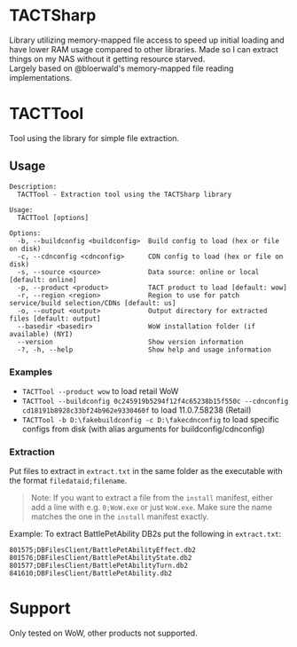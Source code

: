 # TACTSharp
Library utilizing memory-mapped file access to speed up initial loading and have lower RAM usage compared to other libraries. Made so I can extract things on my NAS without it getting resource starved.  
Largely based on @bloerwald's memory-mapped file reading implementations.

# TACTTool
Tool using the library for simple file extraction. 

## Usage
```
Description:
  TACTTool - Extraction tool using the TACTSharp library

Usage:
  TACTTool [options]

Options:
  -b, --buildconfig <buildconfig>  Build config to load (hex or file on disk)
  -c, --cdnconfig <cdnconfig>      CDN config to load (hex or file on disk)
  -s, --source <source>            Data source: online or local [default: online]
  -p, --product <product>          TACT product to load [default: wow]
  -r, --region <region>            Region to use for patch service/build selection/CDNs [default: us]
  -o, --output <output>            Output directory for extracted files [default: output]
  --basedir <basedir>              WoW installation folder (if available) (NYI)
  --version                        Show version information
  -?, -h, --help                   Show help and usage information
```
### Examples
- `TACTTool --product wow` to load retail WoW
- `TACTTool --buildconfig 0c245919b5294f12f4c65238b15f550c --cdnconfig cd18191b8928c33bf24b962e9330460f` to load 11.0.7.58238 (Retail)
- `TACTTool -b D:\fakebuildconfig -c D:\fakecdnconfig` to load specific configs from disk (with alias arguments for buildconfig/cdnconfig)

### Extraction
Put files to extract in `extract.txt` in the same folder as the executable with the format `filedataid;filename`.  
> Note: If you want to extract a file from the `install` manifest, either add a line with e.g. `0;WoW.exe` or just `WoW.exe`. Make sure the name matches the one in the `install` manifest exactly.  

Example: To extract BattlePetAbility DB2s put the following in `extract.txt`:

```
801575;DBFilesClient/BattlePetAbilityEffect.db2
801576;DBFilesClient/BattlePetAbilityState.db2
801577;DBFilesClient/BattlePetAbilityTurn.db2
841610;DBFilesClient/BattlePetAbility.db2
```
# Support
Only tested on WoW, other products not supported.
